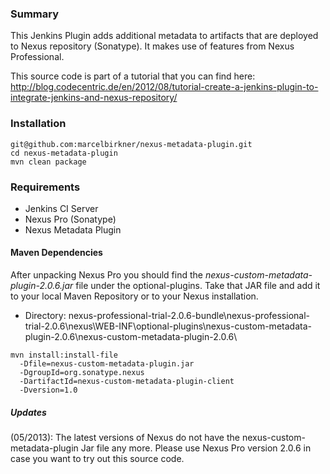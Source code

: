 <h3>Summary</h3>

This Jenkins Plugin adds additional metadata to artifacts that are deployed to Nexus repository (Sonatype). 
It makes use of features from Nexus Professional.

This source code is part of a tutorial that you can find here:<br>
http://blog.codecentric.de/en/2012/08/tutorial-create-a-jenkins-plugin-to-integrate-jenkins-and-nexus-repository/

<h3>Installation</h3>

    git@github.com:marcelbirkner/nexus-metadata-plugin.git
    cd nexus-metadata-plugin
    mvn clean package

<h3>Requirements</h3>

- Jenkins CI Server
- Nexus Pro (Sonatype)
- Nexus Metadata Plugin

<h4>Maven Dependencies</h4>

After unpacking Nexus Pro you should find the *nexus-custom-metadata-plugin-2.0.6.jar* file under the optional-plugins.
Take that JAR file and add it to your local Maven Repository or to your Nexus installation.

- Directory: nexus-professional-trial-2.0.6-bundle\nexus-professional-trial-2.0.6\nexus\WEB-INF\optional-plugins\nexus-custom-metadata-plugin-2.0.6\nexus-custom-metadata-plugin-2.0.6\

```  
mvn install:install-file 
  -Dfile=nexus-custom-metadata-plugin.jar 
  -DgroupId=org.sonatype.nexus 
  -DartifactId=nexus-custom-metadata-plugin-client 
  -Dversion=1.0
```


<h5>Updates</h5>

(05/2013): The latest versions of Nexus do not have the nexus-custom-metadata-plugin Jar file any more. Please use Nexus Pro version 2.0.6 in case you want to try out this source code.


